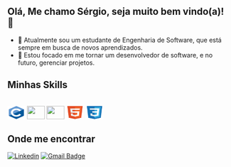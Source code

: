 ## Olá, Me chamo Sérgio, seja muito bem vindo(a)! 👋

- 🌱 Atualmente sou um estudante de Engenharia de Software, que está sempre em busca de novos aprendizados.
- 👯 Estou focado em me tornar um desenvolvedor de software, e no futuro, gerenciar projetos.

## Minhas Skills 
  <div style='display: inline_block'><br>
    <img height='30' width='40' src="https://github.com/devicons/devicon/blob/v2.16.0/icons/c/c-original.svg" />
    <img height='30' width='40' src="https://cdn.jsdelivr.net/gh/devicons/devicon@latest/icons/python/python-original.svg" />
    <img height='30' width='40' src="https://cdn.jsdelivr.net/gh/devicons/devicon@latest/icons/javascript/javascript-original.svg" > 
    <img height='30' width='40' src="https://github.com/devicons/devicon/blob/v2.16.0/icons/html5/html5-original.svg" />
    <img height='30' width='40' src="https://github.com/devicons/devicon/blob/v2.16.0/icons/css3/css3-original.svg" />
  <div>

## Onde me encontrar

[![Linkedin](https://img.shields.io/badge/-sergioguilherme1-blue?style=flat-square&logo=Linkedin&logoColor=white&link=https://linkedin.com/in/sergioguilherme1)](https://linkedin.com/in/sergioguilherme1)
[![Gmail Badge](https://img.shields.io/badge/-sergiopedroso_@hotmail.com-006bed?style=flat-square&logo=Gmail&logoColor=white&link=mailto:sergiopedroso_@hotmail.com)](mailto:sergiopedroso_@hotmail.com)


          
          
    
          
          

